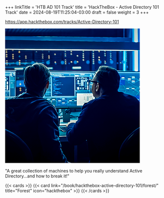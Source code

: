 +++
linkTitle = 'HTB AD 101 Track'
title = 'HackTheBox - Active Directory 101 Track'
date = 2024-08-19T11:25:04-03:00
draft = false
weight = 3
+++

https://app.hackthebox.com/tracks/Active-Directory-101

![](image.png)

"A great collection of machines to help you really understand Active Directory...and how to break it!"

{{< cards >}}
  {{< card link="/book/hackthebox-active-directory-101/forest/" title="Forest" icon="hackthebox" >}}
{{< /cards >}}
